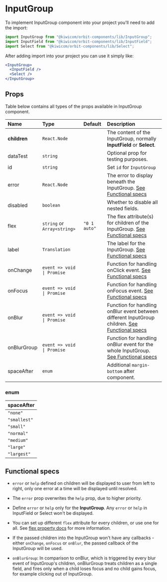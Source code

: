 # InputGroup

To implement InputGroup component into your project you'll need to add the import:

```jsx
import InputGroup from "@kiwicom/orbit-components/lib/InputGroup";
import InputField from "@kiwicom/orbit-components/lib/InputField";
import Select from "@kiwicom/orbit-components/lib/Select";
```

After adding import into your project you can use it simply like:

```jsx
<InputGroup>
  <InputField />
  <Select />
</InputGroup>
```

## Props

Table below contains all types of the props available in InputGroup component.

| Name         | Type                        | Default      | Description                                                                                                         |
| :----------- | :-------------------------- | :----------- | :------------------------------------------------------------------------------------------------------------------ |
| **children** | `React.Node`                |              | The content of the InputGroup, normally **InputField** or **Select**.                                               |
| dataTest     | `string`                    |              | Optional prop for testing purposes.                                                                                 |
| id           | `string`                    |              | Set `id` for `InputGroup`                                                                                           |
| error        | `React.Node`                |              | The error to display beneath the InputGroup. [See Functional specs](#functional-specs)                              |
| disabled     | `boolean`                   |              | Whether to disable all nested fields.                                                                               |
| flex         | `string` or `Array<string>` | `"0 1 auto"` | The flex attribute(s) for children of the InputGroup. [See Functional specs](#functional-specs)                     |
| label        | `Translation`               |              | The label for the InputGroup. [See Functional specs](#functional-specs)                                             |
| onChange     | `event => void \| Promise`  |              | Function for handling onClick event. [See Functional specs](#functional-specs)                                      |
| onFocus      | `event => void \| Promise`  |              | Function for handling onFocus event. [See Functional specs](#functional-specs)                                      |
| onBlur       | `event => void \| Promise`  |              | Function for handling onBlur event between different InputGroup children. [See Functional specs](#functional-specs) |
| onBlurGroup  | `event => void \| Promise`  |              | Function for handling onBlur event for the whole InputGroup. [See Functional specs](#functional-specs)              |
| spaceAfter   | `enum`                      |              | Additional `margin-bottom` after component.                                                                         |

### enum

| spaceAfter   |
| :----------- |
| `"none"`     |
| `"smallest"` |
| `"small"`    |
| `"normal"`   |
| `"medium"`   |
| `"large"`    |
| `"largest"`  |

## Functional specs

- `error` or `help` defined on children will be displayed to user from left to right, only one error at a time will be displayed until resolved.

- The `error` prop overwrites the `help` prop, due to higher priority.

- Define `error` or `help` only for the **InputGroup**. Any `error` or `help` in InputField or Select won't be displayed.

- You can set up different `flex` attribute for every children, or use one for all. See [flex property docs](https://www.w3schools.com/cssref/css3_pr_flex.asp) for more information.

- If the passed children into the InputGroup won't have any callbacks - either `onChange`, `onFocus` or `onBlur`, the passed callback of the InputGroup will be used.

- `onBlurGroup`: In comparison to onBlur, which is triggered by every blur event of InputGroup's children, onBlurGroup treats children as a single field, and fires only when a child loses focus and no child gains focus, for example clicking out of InputGroup.
